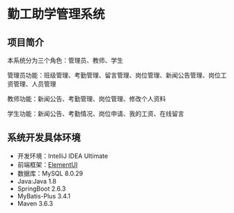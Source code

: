 # 勤工助学管理系统
## 项目简介
本系统分为三个角色：管理员、教师、学生

管理员功能：班级管理、考勤管理、留言管理、岗位管理、新闻公告管理、岗位工资管理、人员管理

教师功能：新闻公告、考勤管理、岗位管理、修改个人资料

学生功能：新闻公告、考勤情况、岗位申请、我的工资、在线留言

## 系统开发具体环境
- 开发环境：IntelliJ IDEA Ultimate
- 前端框架：[ElementUI](https://element.eleme.io/#/zh-CN)
- 数据库：MySQL 8.0.29
- Java:Java 1.8
- SpringBoot 2.6.3
- MyBatis-Plus 3.4.1
- Maven 3.6.3
